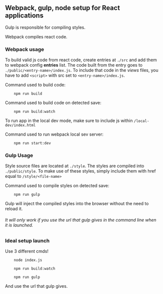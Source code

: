 ## Webpack, gulp, node setup for React applications

Gulp is responsible for compiling styles.

Webpack compiles react code.

### Webpack usage

To build valid js code from react code, create entries at `./src` and add them to webpack config **entries** list. The code built from the entry goes to `./public/<entry-name>/index.js`.
To include that code in the _views_ files, you have to add `<script>` with src set to `<entry-name>/index.js`.

Command used to build code:

```shell
    npm run build
```

Command used to build code on detected save:

```shell
    npm run build:watch
```

To run app in the local dev mode, make sure to include js within `/local-dev/index.html`

Command used to run webpack local sev server:

```shell
    npm run start:dev
```

### Gulp Usage

Style source files are located at `./style`.
The styles are compiled into `./public/style`.
To make use of these styles, simply include them with href equal to `/style/<file-name>`

Command used to compile styles on detected save:

```shell
    npm run gulp
```

Gulp will inject the compiled styles into the browser without the need to reload it.

###### It will only work if you use the url that gulp gives in the command line when it is launched.

### Ideal setup launch

Use 3 different cmds!

```shell
    node index.js
```

```shell
    npm run build:watch
```

```shell
    npm run gulp
```

And use the url that gulp gives.
